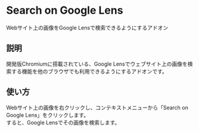 # Search on Google Lens
Webサイト上の画像をGoogle Lensで検索できるようにするアドオン

## 説明
開発版Chromiumに搭載されている、Google Lensでウェブサイト上の画像を検索する機能を他のブラウザでも利用できるようにするアドオンです。

## 使い方
Webサイト上の画像を右クリックし、コンテキストメニューから「Search on Google Lens」をクリックします。
<br>
すると、Google Lensでその画像を検索します。
